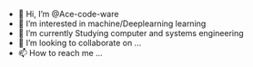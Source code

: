 - 👋 Hi, I’m @Ace-code-ware
- 👀 I’m interested in machine/Deeplearning learning
- 🌱 I’m currently Studying computer and systems engineering
- 💞️ I’m looking to collaborate on ...
- 📫 How to reach me ...

<!---
Ace-code-ware/Ace-code-ware is a ✨ special ✨ repository because its `README.md` (this file) appears on your GitHub profile.
You can click the Preview link to take a look at your changes.
--->
